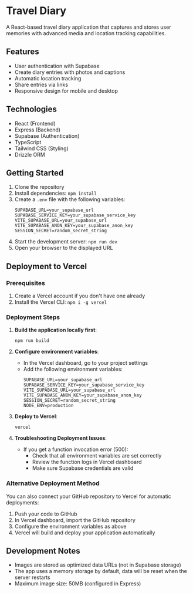 # Travel Diary

A React-based travel diary application that captures and stores user memories with advanced media and location tracking capabilities.

## Features

- User authentication with Supabase
- Create diary entries with photos and captions
- Automatic location tracking
- Share entries via links
- Responsive design for mobile and desktop

## Technologies

- React (Frontend)
- Express (Backend)
- Supabase (Authentication)
- TypeScript
- Tailwind CSS (Styling)
- Drizzle ORM

## Getting Started

1. Clone the repository
2. Install dependencies: `npm install`
3. Create a `.env` file with the following variables:
   ```
   SUPABASE_URL=your_supabase_url
   SUPABASE_SERVICE_KEY=your_supabase_service_key
   VITE_SUPABASE_URL=your_supabase_url
   VITE_SUPABASE_ANON_KEY=your_supabase_anon_key
   SESSION_SECRET=random_secret_string
   ```
4. Start the development server: `npm run dev`
5. Open your browser to the displayed URL

## Deployment to Vercel

### Prerequisites

1. Create a Vercel account if you don't have one already
2. Install the Vercel CLI: `npm i -g vercel`

### Deployment Steps

1. **Build the application locally first**: 
   ```
   npm run build
   ```

2. **Configure environment variables**:
   - In the Vercel dashboard, go to your project settings
   - Add the following environment variables:
     ```
     SUPABASE_URL=your_supabase_url
     SUPABASE_SERVICE_KEY=your_supabase_service_key
     VITE_SUPABASE_URL=your_supabase_url
     VITE_SUPABASE_ANON_KEY=your_supabase_anon_key
     SESSION_SECRET=random_secret_string
     NODE_ENV=production
     ```

3. **Deploy to Vercel**:
   ```
   vercel
   ```

4. **Troubleshooting Deployment Issues**:
   - If you get a function invocation error (500):
     - Check that all environment variables are set correctly
     - Review the function logs in Vercel dashboard
     - Make sure Supabase credentials are valid

### Alternative Deployment Method

You can also connect your GitHub repository to Vercel for automatic deployments:

1. Push your code to GitHub
2. In Vercel dashboard, import the GitHub repository
3. Configure the environment variables as above
4. Vercel will build and deploy your application automatically

## Development Notes

- Images are stored as optimized data URLs (not in Supabase storage)
- The app uses a memory storage by default, data will be reset when the server restarts
- Maximum image size: 50MB (configured in Express)